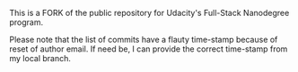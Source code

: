 This is a FORK of the public repository for Udacity's Full-Stack Nanodegree program.

Please note that the list of commits have a flauty time-stamp because of reset of author email. If need be, I can provide the correct time-stamp from my local branch.
